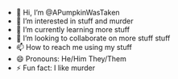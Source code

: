 - 👋 Hi, I’m @APumpkinWasTaken
- 👀 I’m interested in stuff and murder
- 🌱 I’m currently learning more stuff
- 💞️ I’m looking to collaborate on more stuff stuff
- 📫 How to reach me using my stuff
- 😄 Pronouns: He/Him They/Them
- ⚡ Fun fact:  I like murder

<!---
APumpkinWasTaken/APumpkinWasTaken is a ✨ special ✨ repository because its `README.md` (this file) appears on your GitHub profile.
You can click the Preview link to take a look at your changes.
--->
